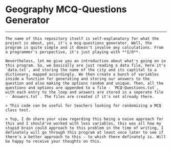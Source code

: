 # Geography MCQ-Questions Generator
----
    The name of this repository itself is self-explanatory for what the project is about, yes, it's a mcq-questions generator. Well, the program is quite simple and it doesn't involve any calculations. From a programmer's perspective, it's just playing with **I/O**.

    Nevertheless, let me give you an introduction about what's going on in this program. So, we basically are just reading a data file, here it's `data.txt`, and storing the name of the city and its captital to a dictionary, mapped accordingly. We then create a bunch of variables inside a function for generating and storing our answers to the question and also making the options random and unique. Then, all the questions and options are appended to a file - `MCQ-Questions.txt`, with each entry to the loop and answers are stored in a seperate file - `Answers.txt`. The files are created if it's not already there.

    > This code can be useful for teachers looking for randomizing a MCQ class test.

    > Yup, I do share your view regarding this being a naive approach for this and I should've worked with less variables, this was all how my stupid brain could approach to this problem in the time of writing, I definately will go through this program at least once later to see if there's a better approach to this - to which there definately is. Will be happy to receive your thoughts on this.



